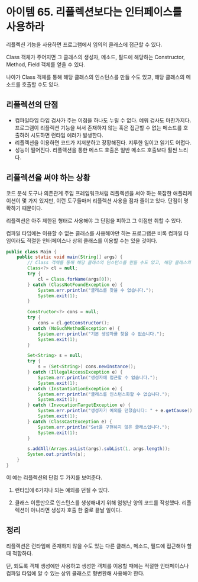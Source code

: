 # 아이템 65. 리플렉션보다는 인터페이스를 사용하라

리플렉션 기능을 사용하면 프로그램에서 임의의 클래스에 접근할 수 있다.

Class 객체가 주어지면 그 클래스의 생성자, 메소드, 필드에 해당하는 Constructor, Method, Field 객체를 얻을 수 있다.

나아가 Class 객체를 통해 해당 클래스의 인스턴스를 만들 수도 있고, 해당 클래스의 메소드를 호출할 수도 있다.

## 리플렉션의 단점

- 컴파일타임 타입 검사가 주는 이점을 하나도 누릴 수 없다. 예워 검사도 마찬가지다. 프로그램이 리플렉션 기능을 써서 존재하지 않는 혹은 접근할 수 없는 메소드를 호출하려 시도하면 런타임 에러가 발생한다.
- 리플렉션을 이용하면 코드가 지저분하고 장황해진다. 지루한 일이고 읽기도 어렵다.
- 성능이 떨어진다. 리플렉션을 통한 메소드 호출은 일반 메소드 호출보다 훨씬 느리다.

## 리플렉션을 써야 하는 상황

코드 분석 도구나 의존관계 주입 프레임워크처럼 리플렉션을 써야 하는 복잡한 애플리케이션이 몇 가지 있지만, 이런 도구들마저 리플렉션 사용을 점차 줄이고 있다. 단점이 명확하기 때문이다.

리플렉션은 아주 제한된 형태로 사용해야 그 단점을 피하고 그 이점만 취할 수 있다.

컴파일 타임에는 이용할 수 없는 클래스를 사용해야만 하는 프로그램은 비록 컴파일 타임이라도 적절한 인터페이스나 상위 클래스를 이용할 수는 있을 것이다.

```java
public class Main {
    public static void main(String[] args) {
        // Class 객체를 통해 해당 클래스의 인스턴스를 만들 수도 있고, 해당 클래스의 메소드를 호출할 수도 있다.
        Class<?> cl = null;
        try {
            cl = Class.forName(args[0]);
        } catch (ClassNotFoundException e) {
            System.err.println("클래스를 찾을 수 없습니다.");
            System.exit(1);
        }

        Constructor<?> cons = null;
        try {
            cons = cl.getConstructor();
        } catch (NoSuchMethodException e) {
            System.err.println("기본 생성자를 찾을 수 없습니다.");
            System.exit(1);
        }

        Set<String> s = null;
        try {
            s = (Set<String>) cons.newInstance();
        } catch (IllegalAccessException e) {
            System.err.println("생성자에 접근할 수 없습니다.");
            System.exit(1);
        } catch (InstantiationException e) {
            System.err.println("클래스를 인스턴스화할 수 없습니다.");
            System.exit(1);
        } catch (InvocationTargetException e) {
            System.err.println("생성자가 예외를 던졌습니다: " + e.getCause());
            System.exit(1);
        } catch (ClassCastException e) {
            System.err.println("Set을 구현하지 않은 클래스입니다.");
            System.exit(1);
        }

        s.addAll(Arrays.asList(args).subList(1, args.length));
        System.out.println(s);
    }
}
```

이 예는 리플렉션의 단점 두 가지를 보여준다.

1. 런타임에 6가지나 되는 예외를 던질 수 있다.

2. 클래스 이름만으로 인스턴스를 생성해내기 위해 엄청난 양의 코드를 작성했다. 리플렉션이 아니라면 생성자 호출 한 줄로 끝날 일이다.

## 정리

리플렉션은 런타임에 존재하지 않을 수도 있는 다른 클래스, 메소드, 필드에 접근해야 할 때 적합하다.

단, 되도록 객체 생성에만 사용하고 생성한 객체를 이용할 때에는 적절한 인터페이스나 컴파일 타입에 알 수 있는 상위 클래스로 형변환해 사용해야 한다.
